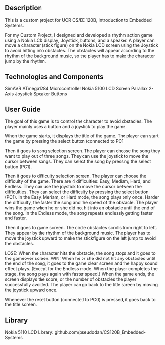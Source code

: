 ## Description

This is a custom project for UCR CS/EE 120B, Introduction to Embedded Systems.

For my Custom Project, I designed and developed a rhythm action game using a Nokia LCD display, Joystick, buttons, and a speaker. A player can move a character (stick figure) on the Nokia LCD screen using the Joystick to avoid hitting into obstacles. The obstacles will appear according to the rhythm of the background music, so the player has to make the character jump by the rhythm.


## Technologies and Components
SimAVR
ATmega1284 Microcontroller
Nokia 5100 LCD Screen
Parallax 2-Axis Joystick
Speaker
Buttons

## User Guide

The goal of this game is to control the character to avoid obstacles. The player mainly uses a button and a joystick to play the game.

When the game starts, it displays the title of the game. The player can start the game by pressing the select button (connected to PC1)

Then it goes to song selection screen. The player can choose the song they want to play out of three songs. They can use the joystick to move the cursor between songs. They can select the song by pressing the select button (PC1).

Then it goes to difficulty selection screen. The player can choose the difficulty of the game. There are 4 difficulties: Easy, Mediam, Hard, and Endless. 
They can use the joystick to move the cursor between the difficulties. They can select the difficulty by pressing the select button (PC1).
In the Easy, Meriam, or Hard mode, the song plays only once. Harder the difficulty, the faster the song and the speed of the obstacle. The player wins the game when he or she did not hit into an obstacle until the end of the song.
In the Endless mode, the song repeats endlessly getting faster and faster. 

Then it goes to game screen. The circle obstacles scrolls from right to left. They appear by the rhythm of the background music. The player has to move the joystick upward to make the stickfigure on the left jump to avoid the obstacles. 

LOSE: When the character hits the obstacle, the song stops and it goes to the gameover screen. 
WIN: When he or she did not hit any obstacles until the end of the song, it goes to the game clear screen and the happy sound effect plays. (Except for the Endless mode. When the player completes the stage, the song plays again with faster speed.)
When the game ends, the screen displays the score, or the number of obstacles the player successfully avoided. The player can go back to the title screen by moving the joystick upward once.

Whenever the reset button (connected to PC0) is pressed, it goes back to the title screen.

## Library
Nokia 5110 LCD Library: github.com/pseudodan/CS120B_Embedded-Systems
